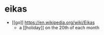 # eikas

- [[go]] https://en.wikipedia.org/wiki/Eikas
  - a [[holiday]] on the 20th of each month


